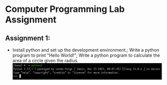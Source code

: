 # Computer Programming Lab Assignment
## Assignment 1: 
- Install python and set up the development environment.; Write a python program to print "Hello World!"; Write a python program to calculate the area of a circle given the radius.
![Python Environment](https://github.com/Yash2402/Computer-Programming/blob/main/images/assignment_1.png)
